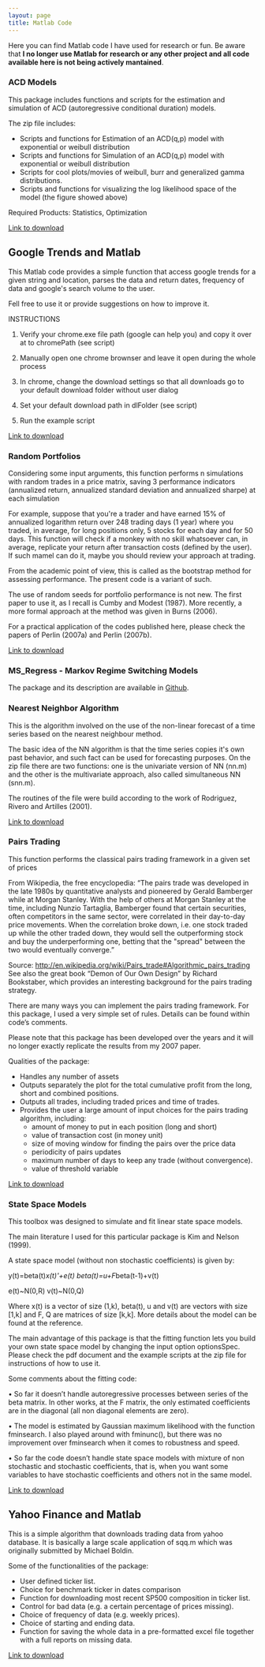 ```yaml
---
layout: page
title: Matlab Code
---
```


Here you can find Matlab code I have used for research or fun. Be aware that **I no longer  use Matlab for research or any other project and all code available here is not being actively mantained**.

### ACD Models

This package includes functions and scripts for the estimation and simulation of ACD (autoregressive conditional duration) models. 
  
The zip file includes: 
  
- Scripts and functions for Estimation of an ACD(q,p) model with exponential or weibull distribution 
- Scripts and functions for Simulation of an ACD(q,p) model with exponential or weibull distribution 
- Scripts for cool plots/movies of weibull, burr and generalized gamma distributions. 
- Scripts and functions for visualizing the log likelihood space of the model (the figure showed above) 

Required Products: Statistics, Optimization

[Link to download](/content/matlab/ACD_Models_FEX.zip)

## Google Trends and Matlab

This Matlab code provides a simple function that access google trends for a given string and location, parses the data and return dates, frequency of data and google's search volume to the user.

Fell free to use it or provide suggestions on how to improve it.

INSTRUCTIONS

1) Verify your chrome.exe file path (google can help you) and copy it over at to chromePath (see script)

2) Manually open one chrome brownser and leave it open during the whole process 

3) In chrome, change the download settings so that all downloads go to your default download folder without user dialog

4) Set your default download path in dlFolder (see script)

5) Run the example script

[Link to download](/content/matlab/Gtrends_Matlab_v1.zip)

### Random Portfolios

Considering some input arguments, this function performs n simulations with random trades in a price matrix, saving 3 performance indicators (annualized return, annualized standard deviation and annualized sharpe) at each simulation

For example, suppose that you're a trader and have earned 15% of annualized logarithm return over 248 trading days (1 year) where you traded, in average, for long positions only, 5 stocks for each day and for 50 days. This function will check if a monkey with no skill whatsoever can, in average, replicate your return after transaction costs (defined by the user). If such mamel can do it, maybe you should review your approach at trading.

From the academic point of view, this is called as the bootstrap method for assessing performance. The present code is a variant of such. 

The use of random seeds for portfolio performance is not new. The first paper to use it, as I recall is Cumby and Modest (1987). More recently, a more formal approach at the method was given in Burns (2006).

For a practical application of the codes published here, please check the papers of Perlin (2007a) and Perlin (2007b).

[Link to download](/content/matlab/Monkey_Trading_FEX.zip)

### MS_Regress - Markov Regime Switching Models

The package and its description are available in [Github](https://github.com/msperlin/MS_Regress-Matlab).

### Nearest Neighbor Algorithm

This is the algorithm involved on the use of the non-linear forecast of a time series based on the nearest neighbour method.

The basic idea of the NN algorithm is that the time series copies it's own past behavior, and such fact can be used for forecasting purposes. On the zip file there are two functions: one is the univariate version of NN (nn.m) and the other is the multivariate approach, also called simultaneous NN (snn.m).

The routines of the file were build according to the work of Rodriguez, Rivero and Artilles (2001).

[Link to download](/content/matlab/NN_FEX.zip)

### Pairs Trading

This function performs the classical pairs trading framework in a given set of prices 
   
From Wikipedia, the free encyclopedia: 
“The pairs trade was developed in the late 1980s by quantitative analysts and pioneered by Gerald Bamberger while at Morgan Stanley. With the help of others at Morgan Stanley at the time, including Nunzio Tartaglia, Bamberger found that certain securities, often competitors in the same sector, were correlated in their day-to-day price movements. When the correlation broke down, i.e. one stock traded up while the other traded down, they would sell the outperforming stock and buy the underperforming one, betting that the "spread" between the two would eventually converge.”

Source: http://en.wikipedia.org/wiki/Pairs_trade#Algorithmic_pairs_trading 
See also the great book “Demon of Our Own Design” by Richard Bookstaber, which provides an interesting background for the pairs trading strategy.

There are many ways you can implement the pairs trading framework. For this package, I used a very simple set of rules. Details can be found within code’s comments.

Please note that this package has been developed over the years and it will no longer exactly replicate the results from my 2007 paper.

Qualities of the package: 
- Handles any number of assets 
- Outputs separately the plot for the total cumulative profit from the long, short and combined positions. 
- Outputs all trades, including traded prices and time of trades. 
- Provides the user a large amount of input choices for the pairs trading algorithm, including: 
    * amount of money to put in each position (long and short) 
    * value of transaction cost (in money unit) 
    * size of moving window for finding the pairs over the price data 
    * periodicity of pairs updates 
    * maximum number of days to keep any trade (without convergence). 
    * value of threshold variable 

[Link to download](/content/matlab/PairsTrading_FEX.zip)


### State Space Models

This toolbox was designed to simulate and fit linear state space models.

The main literature I used for this particular package is Kim and Nelson (1999).

A state space model (without non stochastic coefficients) is given by:

y(t)=beta(t)*x(t)'+e(t) 
beta(t)=u+F*beta(t-1)+v(t)

e(t)~N(0,R) 
v(t)~N(0,Q)

Where x(t) is a vector of size (1,k), beta(t), u and v(t) are vectors with size [1,k] and F, Q are matrices of size [k,k]. More details about the model can be found at the reference.

The main advantage of this package is that the fitting function lets you build your own state space model by changing the input option optionsSpec. Please check the pdf document and the example scripts at the zip file for instructions of how to use it.

Some comments about the fitting code:

•	So far it doesn’t handle autoregressive processes between series of the beta matrix. In other works, at the F matrix, the only estimated coefficients are in the diagonal (all non diagonal elements are zero).

•	The model is estimated by Gaussian maximum likelihood with the function fminsearch. I also played around with fminunc(), but there was no improvement over fminsearch when it comes to robustness and speed.

•	So far the code doesn’t handle state space models with mixture of non stochastic and stochastic coefficients, that is, when you want some variables to have stochastic coefficients and others not in the same model.

[Link to download](/content/matlab/State_Space_Models_FEX.zip)

## Yahoo Finance and Matlab

This is a simple algorithm that downloads trading data from yahoo database. It is basically a large scale application of sqq.m which was originally submitted by Michael Boldin.

Some of the functionalities of the package: 

- User defined ticker list. 
- Choice for benchmark ticker in dates comparison 
- Function for downloading most recent SP500 composition in ticker list. 
- Control for bad data (e.g. a certain percentage of prices missing). 
- Choice of frequency of data (e.g. weekly prices). 
- Choice of starting and ending data. 
- Function for saving the whole data in a pre-formatted excel file together with a full reports on missing data.

[Link to download](/content/matlab/GetTickerData_FEX.zip)


